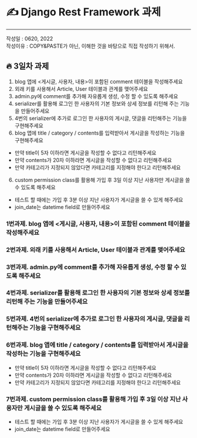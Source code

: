 # ✍ Django Rest Framework 과제
---
작성일 : 0620, 2022  
작성이유 : COPY&PASTE가 아닌, 이해한 것을 바탕으로 직접 작성하기 위해서.

## 🔥 3일차 과제
1. blog 앱에 <게시글, 사용자, 내용>이 포함된 comment 테이블을 작성해주세요
2. 외래 키를 사용해서 Article, User 테이블과 관계를 맺어주세요
3. admin.py에 comment를 추가해 자유롭게 생성, 수정 할 수 있도록 해주세요
4. serializer를 활용해 로그인 한 사용자의 기본 정보와 상세 정보를 리턴해 주는 기능을 만들어주세요
5. 4번의 serializer에 추가로 로그인 한 사용자의 게시글, 댓글을 리턴해주는 기능을 구현해주세요
5. blog 앱에 title / category / contents를 입력받아서 게시글을 작성하는 기능을 구현해주세요
 - 만약 title이 5자 이하라면 게시글을 작성할 수 없다고 리턴해주세요
 - 만약 contents가 20자 이하라면 게시글을 작성할 수 없다고 리턴해주세요
 - 만약 카테고리가 지정되지 않았다면 카테고리를 지정해야 한다고 리턴해주세요

6. custom permission class를 활용해 가입 후 3일 이상 지난 사용자만 게시글을 쓸 수 있도록 해주세요
 - 테스트 할 때에는 가입 후 3분 이상 지난 사용자가 게시글을 쓸 수 있게 해주세요
 - join_date는 datetime field로 만들어주세요



### 1번과제. blog 앱에 <게시글, 사용자, 내용>이 포함된 comment 테이블을 작성해주세요

### 2번과제. 외래 키를 사용해서 Article, User 테이블과 관계를 맺어주세요

### 3번과제. admin.py에 comment를 추가해 자유롭게 생성, 수정 할 수 있도록 해주세요

### 4번과제. serializer를 활용해 로그인 한 사용자의 기본 정보와 상세 정보를 리턴해 주는 기능을 만들어주세요

### 5번과제. 4번의 serializer에 추가로 로그인 한 사용자의 게시글, 댓글을 리턴해주는 기능을 구현해주세요

### 6번과제. blog 앱에 title / category / contents를 입력받아서 게시글을 작성하는 기능을 구현해주세요

 - 만약 title이 5자 이하라면 게시글을 작성할 수 없다고 리턴해주세요
 - 만약 contents가 20자 이하라면 게시글을 작성할 수 없다고 리턴해주세요
 - 만약 카테고리가 지정되지 않았다면 카테고리를 지정해야 한다고 리턴해주세요

### 7번과제. custom permission class를 활용해 가입 후 3일 이상 지난 사용자만 게시글을 쓸 수 있도록 해주세요

 - 테스트 할 때에는 가입 후 3분 이상 지난 사용자가 게시글을 쓸 수 있게 해주세요
 - join_date는 datetime field로 만들어주세요